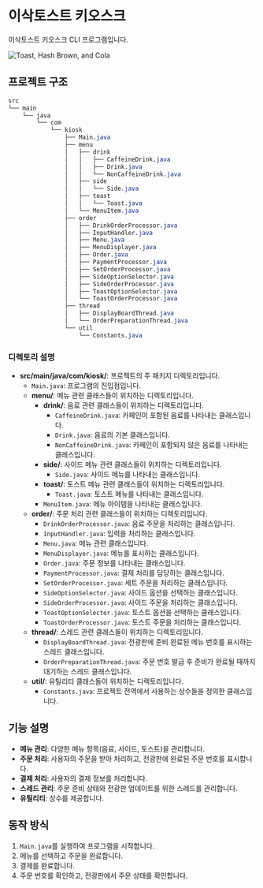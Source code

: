 # 이삭토스트 키오스크

이삭토스트 키오스크 CLI 프로그램입니다.

![Toast, Hash Brown, and Cola](images/toast_hashbrown_cola.webp)

## 프로젝트 구조
````css
src
└── main
    └── java
        └── com
            └── kiosk
                ├── Main.java
                ├── menu
                │   ├── drink
                │   │   ├── CaffeineDrink.java
                │   │   ├── Drink.java
                │   │   └── NonCaffeineDrink.java
                │   ├── side
                │   │   └── Side.java
                │   ├── toast
                │   │   └── Toast.java
                │   └── MenuItem.java
                ├── order
                │   ├── DrinkOrderProcessor.java
                │   ├── InputHandler.java
                │   ├── Menu.java
                │   ├── MenuDisplayer.java
                │   ├── Order.java
                │   ├── PaymentProcessor.java
                │   ├── SetOrderProcessor.java
                │   ├── SideOptionSelector.java
                │   ├── SideOrderProcessor.java
                │   ├── ToastOptionSelector.java
                │   └── ToastOrderProcessor.java
                ├── thread
                │   ├── DisplayBoardThread.java
                │   └── OrderPreparationThread.java
                └── util
                    └── Constants.java

````

### 디렉토리 설명

- **src/main/java/com/kiosk/**: 프로젝트의 주 패키지 디렉토리입니다.
    - `Main.java`: 프로그램의 진입점입니다.
    - **menu/**: 메뉴 관련 클래스들이 위치하는 디렉토리입니다.
        - **drink/**: 음료 관련 클래스들이 위치하는 디렉토리입니다.
            - `CaffeineDrink.java`: 카페인이 포함된 음료를 나타내는 클래스입니다.
            - `Drink.java`: 음료의 기본 클래스입니다.
            - `NonCaffeineDrink.java`: 카페인이 포함되지 않은 음료를 나타내는 클래스입니다.
        - **side/**: 사이드 메뉴 관련 클래스들이 위치하는 디렉토리입니다.
            - `Side.java`: 사이드 메뉴를 나타내는 클래스입니다.
        - **toast/**: 토스트 메뉴 관련 클래스들이 위치하는 디렉토리입니다.
            - `Toast.java`: 토스트 메뉴를 나타내는 클래스입니다.
        - `MenuItem.java`: 메뉴 아이템을 나타내는 클래스입니다.
    - **order/**: 주문 처리 관련 클래스들이 위치하는 디렉토리입니다.
        - `DrinkOrderProcessor.java`: 음료 주문을 처리하는 클래스입니다.
        - `InputHandler.java`: 입력을 처리하는 클래스입니다.
        - `Menu.java`: 메뉴 관련 클래스입니다.
        - `MenuDisplayer.java`: 메뉴를 표시하는 클래스입니다.
        - `Order.java`: 주문 정보를 나타내는 클래스입니다.
        - `PaymentProcessor.java`: 결제 처리를 담당하는 클래스입니다.
        - `SetOrderProcessor.java`: 세트 주문을 처리하는 클래스입니다.
        - `SideOptionSelector.java`: 사이드 옵션을 선택하는 클래스입니다.
        - `SideOrderProcessor.java`: 사이드 주문을 처리하는 클래스입니다.
        - `ToastOptionSelector.java`: 토스트 옵션을 선택하는 클래스입니다.
        - `ToastOrderProcessor.java`: 토스트 주문을 처리하는 클래스입니다.
    - **thread/**: 스레드 관련 클래스들이 위치하는 디렉토리입니다.
        - `DisplayBoardThread.java`: 전광판에 준비 완료된 메뉴 번호를 표시하는 스레드 클래스입니다.
        - `OrderPreparationThread.java`: 주문 번호 발급 후 준비가 완료될 때까지 대기하는 스레드 클래스입니다.
    - **util/**: 유틸리티 클래스들이 위치하는 디렉토리입니다.
        - `Constants.java`: 프로젝트 전역에서 사용하는 상수들을 정의한 클래스입니다.

## 기능 설명

- **메뉴 관리**: 다양한 메뉴 항목(음료, 사이드, 토스트)을 관리합니다.
- **주문 처리**: 사용자의 주문을 받아 처리하고, 전광판에 완료된 주문 번호를 표시합니다.
- **결제 처리**: 사용자의 결제 정보를 처리합니다.
- **스레드 관리**: 주문 준비 상태와 전광판 업데이트를 위한 스레드를 관리합니다.
- **유틸리티**: 상수를 제공합니다.

## 동작 방식

1. `Main.java`를 실행하여 프로그램을 시작합니다.
2. 메뉴를 선택하고 주문을 완료합니다.
3. 결제를 완료합니다.
4. 주문 번호를 확인하고, 전광판에서 주문 상태를 확인합니다.

